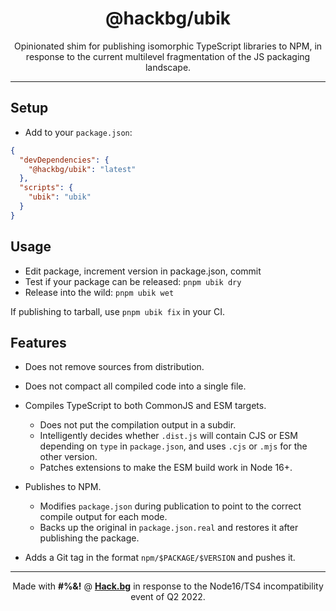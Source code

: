 <div style="text-align:center">

# @hackbg/ubik

Opinionated shim for publishing isomorphic TypeScript libraries to NPM,
in response to the current multilevel fragmentation of the JS packaging landscape.

</div>

---

## Setup

* Add to your `package.json`:

```json
{
  "devDependencies": {
    "@hackbg/ubik": "latest"
  },
  "scripts": {
    "ubik": "ubik"
  }
}
```

## Usage

* Edit package, increment version in package.json, commit
* Test if your package can be released: `pnpm ubik dry`
* Release into the wild: `pnpm ubik wet`

If publishing to tarball, use `pnpm ubik fix` in your CI.

## Features

* Does not remove sources from distribution.

* Does not compact all compiled code into a single file.

* Compiles TypeScript to both CommonJS and ESM targets.
  * Does not put the compilation output in a subdir.
  * Intelligently decides whether `.dist.js` will contain CJS or ESM
    depending on `type`  in `package.json`, and uses `.cjs` or `.mjs` for the other version.
  * Patches extensions to make the ESM build work in Node 16+.

* Publishes to NPM.
  * Modifies `package.json` during publication to point to the correct compile output for each mode.
  * Backs up the original in `package.json.real` and restores it after publishing the package.

* Adds a Git tag in the format `npm/$PACKAGE/$VERSION` and pushes it.

<div align="center">

---

Made with **#%&!** @ [**Hack.bg**](https://foss.hack.bg)
in response to the Node16/TS4 incompatibility event of Q2 2022.

</div>
